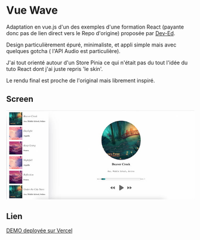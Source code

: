 # Vue Wave

Adaptation en vue.js d'un des exemples d'une formation React (payante donc pas de lien direct vers le Repo d'origine) proposée par [Dev-Ed](https://github.com/developedbyed).

Design particulièrement épuré, minimaliste, et appli simple mais avec quelques gotcha ( l'API Audio est particulière).

J'ai tout orienté autour d'un Store Pinia ce qui n'était pas du tout l'idée du tuto React dont j'ai juste repris 'le skin'.

Le rendu final est proche  de l'original mais librement inspiré.



## Screen 

![screenshot](/public/pic1.jpeg)


## Lien

[DEMO deployée sur Vercel](https://vue-wave-syde2.vercel.app/)


